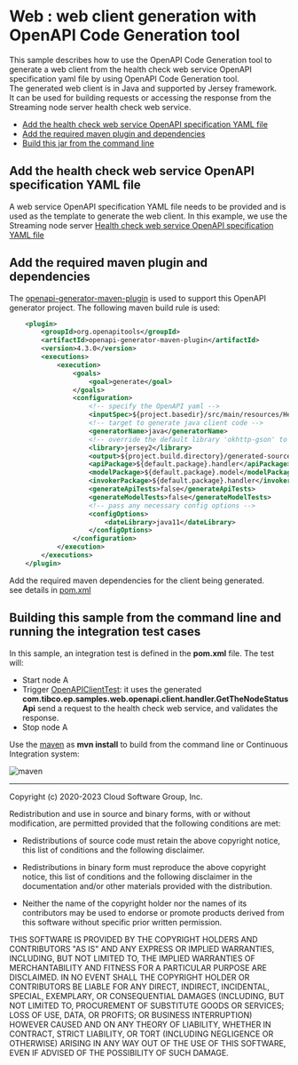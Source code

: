 # Web : web client generation with OpenAPI Code Generation tool

This sample describes how to use the OpenAPI Code Generation tool to generate a web client 
from the health check web service OpenAPI specification yaml file by using OpenAPI Code Generation tool.  
The generated web client is in Java and supported by Jersey framework.  
It can be used for building requests or accessing the response from the Streaming node server health check web service. 

* [Add the health check web service OpenAPI specification YAML file](#add-the-health-check-web-service-openapi-specification-yaml-file)
* [Add the required maven plugin and dependencies](#add-the-required-maven-plugin-and-dependencies)
* [Build this jar from the command line](#building-this-sample-from-the-command-line-and-running-the-integration-test-cases)

## Add the health check web service OpenAPI specification YAML file 

A web service OpenAPI specification YAML file needs to be provided and is used as the template to
generate the web client. In this example, we use the Streaming node server [Health check web service
OpenAPI specification YAML file](../../main/resources/HealthCheck-REST-API-Definition.yaml) 


## Add the required maven plugin and dependencies

The [openapi-generator-maven-plugin](https://mvnrepository.com/artifact/org.openapitools/openapi-generator-maven-plugin) 
is used to support this OpenAPI generator project. The following maven build rule is used:

```xml
    <plugin>
        <groupId>org.openapitools</groupId>
        <artifactId>openapi-generator-maven-plugin</artifactId>
        <version>4.3.0</version>
        <executions>
            <execution>
                <goals>
                    <goal>generate</goal>
                </goals>
                <configuration>
                    <!-- specify the OpenAPI yaml -->
                    <inputSpec>${project.basedir}/src/main/resources/HealthCheck-REST-API-Definition.yaml</inputSpec>
                    <!-- target to generate java client code -->
                    <generatorName>java</generatorName>
                    <!-- override the default library 'okhttp-gson' to 'jersey2' -->
                    <library>jersey2</library>
                    <output>${project.build.directory}/generated-sources</output>
                    <apiPackage>${default.package}.handler</apiPackage>
                    <modelPackage>${default.package}.model</modelPackage>
                    <invokerPackage>${default.package}.handler</invokerPackage>
                    <generateApiTests>false</generateApiTests>
                    <generateModelTests>false</generateModelTests>
                    <!-- pass any necessary config options -->
                    <configOptions>
                        <dateLibrary>java11</dateLibrary>
                    </configOptions>
                </configuration>
            </execution>
        </executions>
    </plugin>    
```

Add the required maven dependencies for the client being generated.  
see details in [pom.xml](../../../pom.xml)

## Building this sample from the command line and running the integration test cases

In this sample, an integration test is defined in the **pom.xml** file. The test will:

* Start node A
* Trigger [OpenAPIClientTest](../../test/java/com/tibco/ep/samples/web/openapi/client/OpenAPIClientTest.java): 
it uses the generated **com.tibco.ep.samples.web.openapi.client.handler.GetTheNodeStatusApi** send 
a request to the health check web service, and validates the response. 
* Stop node A

Use the [maven](https://maven.apache.org) as **mvn install** to build from the command line or Continuous Integration system:

![maven](images/maven.gif)

---
Copyright (c) 2020-2023 Cloud Software Group, Inc.

Redistribution and use in source and binary forms, with or without
modification, are permitted provided that the following conditions are met:

* Redistributions of source code must retain the above copyright notice, this
  list of conditions and the following disclaimer.

* Redistributions in binary form must reproduce the above copyright notice,
  this list of conditions and the following disclaimer in the documentation
  and/or other materials provided with the distribution.

* Neither the name of the copyright holder nor the names of its
  contributors may be used to endorse or promote products derived from
  this software without specific prior written permission.

THIS SOFTWARE IS PROVIDED BY THE COPYRIGHT HOLDERS AND CONTRIBUTORS "AS IS"
AND ANY EXPRESS OR IMPLIED WARRANTIES, INCLUDING, BUT NOT LIMITED TO, THE
IMPLIED WARRANTIES OF MERCHANTABILITY AND FITNESS FOR A PARTICULAR PURPOSE ARE
DISCLAIMED. IN NO EVENT SHALL THE COPYRIGHT HOLDER OR CONTRIBUTORS BE LIABLE
FOR ANY DIRECT, INDIRECT, INCIDENTAL, SPECIAL, EXEMPLARY, OR CONSEQUENTIAL
DAMAGES (INCLUDING, BUT NOT LIMITED TO, PROCUREMENT OF SUBSTITUTE GOODS OR
SERVICES; LOSS OF USE, DATA, OR PROFITS; OR BUSINESS INTERRUPTION) HOWEVER
CAUSED AND ON ANY THEORY OF LIABILITY, WHETHER IN CONTRACT, STRICT LIABILITY,
OR TORT (INCLUDING NEGLIGENCE OR OTHERWISE) ARISING IN ANY WAY OUT OF THE USE
OF THIS SOFTWARE, EVEN IF ADVISED OF THE POSSIBILITY OF SUCH DAMAGE.
